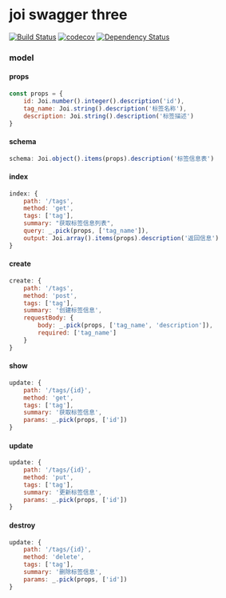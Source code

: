 # joi swagger three

[![Build Status][travis-image]][travis-url]
[![codecov][codecov-image]][codecov-url]
[![Dependency Status][daviddm-image]][daviddm-url]
### model

#### props
```javascript
const props = {
	id: Joi.number().integer().description('id'),
	tag_name: Joi.string().description('标签名称'),
	description: Joi.string().description('标签描述')
}
```

#### schema
```javascript
schema: Joi.object().items(props).description('标签信息表')
```

#### index
```javascript
index: {
	path: '/tags',
	method: 'get',
	tags: ['tag'],
	summary: "获取标签信息列表",
	query: _.pick(props, ['tag_name']),
	output: Joi.array().items(props).description('返回信息')
}
```
	
#### create
```javascript
create: {
	path: '/tags',
	method: 'post',
	tags: ['tag'],
	summary: '创建标签信息',
	requestBody: {
		body: _.pick(props, ['tag_name', 'description']),
		required: ['tag_name']
	}
}
```

#### show
```javascript
update: {
	path: '/tags/{id}',
	method: 'get',
	tags: ['tag'],
	summary: '获取标签信息',
	params: _.pick(props, ['id'])
}
```
	
#### update
```javascript
update: {
	path: '/tags/{id}',
	method: 'put',
	tags: ['tag'],
	summary: '更新标签信息',
	params: _.pick(props, ['id'])
}
```

#### destroy
```javascript
update: {
	path: '/tags/{id}',
	method: 'delete',
	tags: ['tag'],
	summary: '删除标签信息',
	params: _.pick(props, ['id'])
}
```

[travis-image]: https://travis-ci.org/AlfieriChou/joi_swagger_three.svg?branch=master
[travis-url]: https://travis-ci.org/AlfieriChou/joi_swagger_three
[codecov-image]: https://codecov.io/gh/AlfieriChou/joi_swagger_three/branch/master/graph/badge.svg
[codecov-url]: https://codecov.io/gh/AlfieriChou/joi_swagger_three
[daviddm-image]: https://david-dm.org/AlfieriChou/joi_swagger_three.svg?theme=shields.io
[daviddm-url]: https://david-dm.org/AlfieriChou/joi_swagger_three